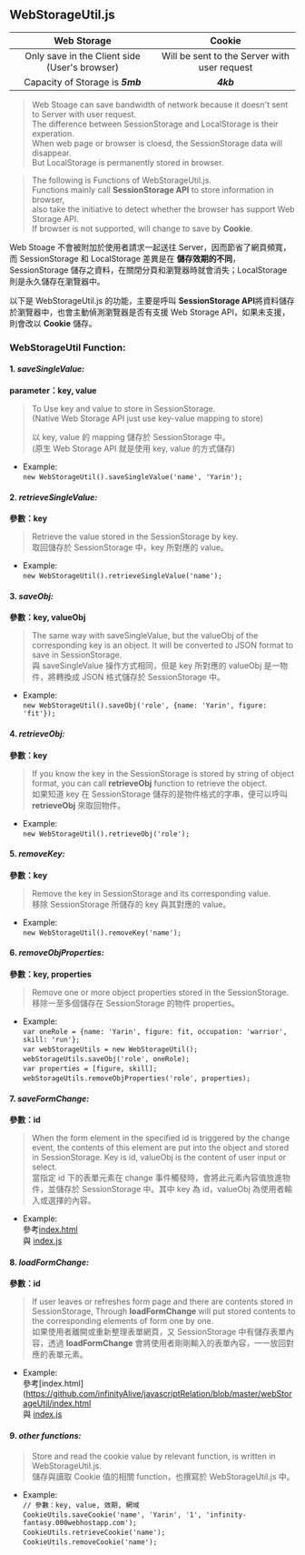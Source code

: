 ## WebStorageUtil.js

|                  Web Storage                    |                      Cookie                      |
|:-----------------------------------------------:|:------------------------------------------------:|
|   Only save in the Client side (User's browser) | Will be sent to the Server with user request |
|            Capacity of Storage is _**5mb**_     |                  _**4kb**_                       |

>   Web Stoage can save bandwidth of network because it doesn't sent to Server with user request.  
> The difference between SessionStorage and LocalStorage is their experation.  
> When web page or browser is cloesd, the SessionStorage data will disappear.  
> But LocalStorage is permanently stored in browser.  

>   The following is Functions of WebStorageUtil.js.  
> Functions mainly call **SessionStorage API** to store information in browser,  
> also take the initiative to detect whether the browser has support Web Storage API.  
> If browser is not supported, will change to save by **Cookie**.  
  
Web Stoage 不會被附加於使用者請求一起送往 Server，因而節省了網頁頻寬，而 SessionStorage 和 LocalStorage 差異是在 **儲存效期的不同**，SessionStorage 儲存之資料，在關閉分頁和瀏覽器時就會消失；LocalStorage 則是永久儲存在瀏覽器中。  

以下是 WebStorageUtil.js 的功能，主要是呼叫 **SessionStorage API**將資料儲存於瀏覽器中，也會主動偵測瀏覽器是否有支援 Web Storage API，如果未支援，則會改以 **Cookie** 儲存。  

### WebStorageUtil Function:

#### 1. _saveSingleValue:_  
**parameter：key, value**
> To Use key and value to store in SessionStorage.  
> (Native Web Storage API just use key-value mapping to store)  
>  
> 以 key, value 的 mapping 儲存於 SessionStorage 中。  
> (原生 Web Storage API 就是使用 key, value 的方式儲存)  

* Example:  
`new WebStorageUtil().saveSingleValue('name', 'Yarin');`  

#### 2. _retrieveSingleValue:_  
**參數：key**  
> Retrieve the value stored in the SessionStorage by key.  
> 取回儲存於 SessionStorage 中，key 所對應的 value。

* Example:  
`new WebStorageUtil().retrieveSingleValue('name');`  
  
#### 3. _saveObj:_  
**參數：key, valueObj**  
> The same way with saveSingleValue, but the valueObj of the corresponding key is an object. It will be  converted to JSON format to save in SessionStorage.  
> 與 saveSingleValue 操作方式相同，但是 key 所對應的 valueObj 是一物件，將轉換成 JSON 格式儲存於 SessionStorage 中。

* Example:  
`new WebStorageUtil().saveObj('role', {name: 'Yarin', figure: 'fit'});`  
  
#### 4. _retrieveObj:_  
**參數：key**  
> If you know the key in the SessionStorage is stored by string of object format, you can call **retrieveObj** function to retrieve the object.  
> 如果知道 key 在 SessionStorage 儲存的是物件格式的字串，便可以呼叫 **retrieveObj** 來取回物件。

* Example:  
`new WebStorageUtil().retrieveObj('role');`  
  
#### 5. _removeKey:_  
**參數：key**  
> Remove the key in SessionStorage and its corresponding value.  
> 移除 SessionStorage 所儲存的 key 與其對應的 value。

* Example:  
`new WebStorageUtil().removeKey('name');`  
  
#### 6. _removeObjProperties:_  
**參數：key, properties**  
> Remove one or more object properties stored in the SessionStorage.  
> 移除一至多個儲存在 SessionStorage 的物件 properties。

* Example:  
`var oneRole = {name: 'Yarin', figure: fit, occupation: 'warrior', skill: 'run'};`  
`var webStorageUtils = new WebStorageUtil();`  
`webStorageUtils.saveObj('role', oneRole);`  
`var properties = [figure, skill];`  
`webStorageUtils.removeObjProperties('role', properties);`  
  
#### 7. _saveFormChange:_  
**參數：id**  
> When the form element in the specified id is triggered by the change event, the contents of this element are put into the object and stored in SessionStorage. Key is id, valueObj is the content of user input or select.  
> 當指定 id 下的表單元素在 change 事件觸發時，會將此元素內容值放進物件，並儲存於 SessionStorage 中。其中 key 為 id，valueObj 為使用者輸入或選擇的內容。

* Example:  
參考[index.html](https://github.com/infinityAlive/javascriptRelation/blob/master/webStorageUtil/index.html)  
與 [index.js](https://github.com/infinityAlive/javascriptRelation/blob/master/webStorageUtil/index.js)  
  
#### 8. _loadFormChange:_  
**參數：id**  
> If user leaves or refreshes form page and there are contents stored in SessionStorage,
Through **loadFormChange** will put stored contents to the corresponding elements of form one by one.  
> 如果使用者離開或重新整理表單網頁，又 SessionStorage 中有儲存表單內容，透過 **loadFormChange** 會將使用者剛剛輸入的表單內容，一一放回對應的表單元素。

* Example:  
參考[index.html](https://github.com/infinityAlive/javascriptRelation/blob/master/webStorageUtil/index.html  
與 [index.js](https://github.com/infinityAlive/javascriptRelation/blob/master/webStorageUtil/index.js)  
  
#### 9. _other functions:_  
> Store and read the cookie value by relevant function, is written in WebStorageUtil.js.  
> 儲存與讀取 Cookie 值的相關 function，也撰寫於 WebStorageUtil.js 中。

* Example:  
`// 參數：key, value, 效期, 網域`  
`CookieUtils.saveCookie('name', 'Yarin', '1', 'infinity-fantasy.000webhostapp.com');`  
`CookieUtils.retrieveCookie('name');`  
`CookieUtils.removeCookie('name');`
